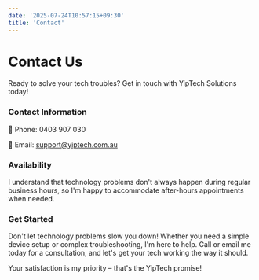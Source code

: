 ```yaml
---
date: '2025-07-24T10:57:15+09:30'
title: 'Contact'
---
```

# Contact Us

Ready to solve your tech troubles? Get in touch with YipTech Solutions today!

### Contact Information

📱 Phone:  0403 907 030

📧 Email:  support@yiptech.com.au 
     

### Availability

I understand that technology problems don't always happen during regular business hours, so I'm happy to accommodate after-hours appointments when needed.

### Get Started

Don't let technology problems slow you down! Whether you need a simple device setup or complex troubleshooting, I'm here to help. Call or email me today for a consultation, and let's get your tech working the way it should. 

Your satisfaction is my priority – that's the YipTech promise!
